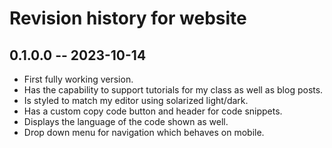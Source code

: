 # Revision history for website

## 0.1.0.0 -- 2023-10-14

- First fully working version.
- Has the capability to support tutorials for my class as well as blog posts.
- Is styled to match my editor using solarized light/dark.
- Has a custom copy code button and header for code snippets.
- Displays the language of the code shown as well.
- Drop down menu for navigation which behaves on mobile.
